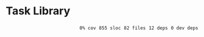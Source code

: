 # Task Library


<p align="right">
    <code>0% cov</code>&nbsp;
    <code>855 sloc</code>&nbsp;
    <code>82 files</code>&nbsp;
    <code>12 deps</code>&nbsp;
    <code>0 dev deps</code>
</p>



<!-- START doctoc -->
<!-- END doctoc -->
